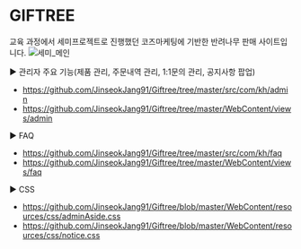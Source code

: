 # GIFTREE

교육 과정에서 세미프로젝트로 진행했던 코즈마케팅에 기반한 반려나무 판매 사이트입니다.
![세미_메인](https://user-images.githubusercontent.com/85108311/155105347-79d80a5a-050d-4f4b-a757-0b8aec761985.PNG)

▶ 관리자 주요 기능(제품 관리, 주문내역 관리, 1:1문의 관리, 공지사항 팝업)

- https://github.com/JinseokJang91/Giftree/tree/master/src/com/kh/admin
- https://github.com/JinseokJang91/Giftree/tree/master/WebContent/views/admin

▶ FAQ

- https://github.com/JinseokJang91/Giftree/tree/master/src/com/kh/faq
- https://github.com/JinseokJang91/Giftree/tree/master/WebContent/views/faq

▶ CSS

- https://github.com/JinseokJang91/Giftree/blob/master/WebContent/resources/css/adminAside.css
- https://github.com/JinseokJang91/Giftree/blob/master/WebContent/resources/css/notice.css
